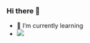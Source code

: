 ### Hi there 👋
- 🌱 I’m currently learning
- <img src="https://img.shields.io/badge/HTML5-E34F26?style=for-the-badge&logo=HTML5&logoColor=white">
